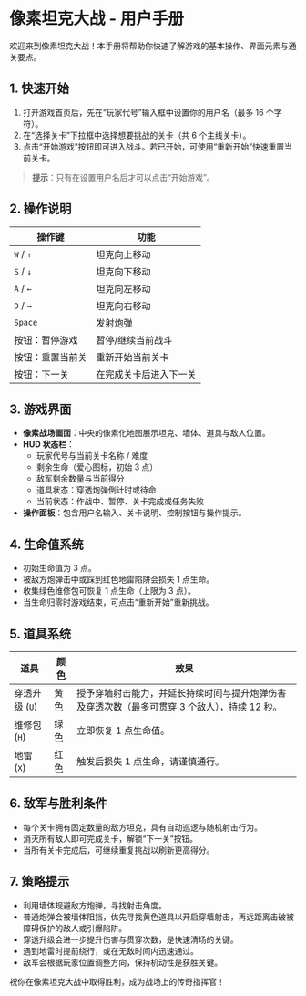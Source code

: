 # 像素坦克大战 - 用户手册

欢迎来到像素坦克大战！本手册将帮助你快速了解游戏的基本操作、界面元素与通关要点。

## 1. 快速开始
1. 打开游戏首页后，先在“玩家代号”输入框中设置你的用户名（最多 16 个字符）。
2. 在“选择关卡”下拉框中选择想要挑战的关卡（共 6 个主线关卡）。
3. 点击“开始游戏”按钮即可进入战斗。若已开始，可使用“重新开始”快速重置当前关卡。

> **提示**：只有在设置用户名后才可以点击“开始游戏”。

## 2. 操作说明
| 操作键 | 功能 |
| ------ | ---- |
| `W` / `↑` | 坦克向上移动 |
| `S` / `↓` | 坦克向下移动 |
| `A` / `←` | 坦克向左移动 |
| `D` / `→` | 坦克向右移动 |
| `Space` | 发射炮弹 |
| 按钮：暂停游戏 | 暂停/继续当前战斗 |
| 按钮：重置当前关 | 重新开始当前关卡 |
| 按钮：下一关 | 在完成关卡后进入下一关 |

## 3. 游戏界面
- **像素战场画面**：中央的像素化地图展示坦克、墙体、道具与敌人位置。
- **HUD 状态栏**：
  - 玩家代号与当前关卡名称 / 难度
  - 剩余生命（爱心图标，初始 3 点）
  - 敌军剩余数量与当前得分
  - 道具状态：穿透炮弹倒计时或待命
  - 当前状态：作战中、暂停、关卡完成或任务失败
- **操作面板**：包含用户名输入、关卡说明、控制按钮与操作提示。

## 4. 生命值系统
- 初始生命值为 3 点。
- 被敌方炮弹击中或踩到红色地雷陷阱会损失 1 点生命。
- 收集绿色维修包可恢复 1 点生命（上限为 3 点）。
- 当生命归零时游戏结束，可点击“重新开始”重新挑战。

## 5. 道具系统
| 道具 | 颜色 | 效果 |
| ---- | ---- | ---- |
| 穿透升级 (`U`) | 黄色 | 授予穿墙射击能力，并延长持续时间与提升炮弹伤害及穿透次数（最多可贯穿 3 个敌人），持续 12 秒。 |
| 维修包 (`H`) | 绿色 | 立即恢复 1 点生命值。 |
| 地雷 (`X`) | 红色 | 触发后损失 1 点生命，请谨慎通行。 |

## 6. 敌军与胜利条件
- 每个关卡拥有固定数量的敌方坦克，具有自动巡逻与随机射击行为。
- 消灭所有敌人即可完成关卡，解锁“下一关”按钮。
- 当所有关卡完成后，可继续重复挑战以刷新更高得分。

## 7. 策略提示
- 利用墙体规避敌方炮弹，寻找射击角度。
- 普通炮弹会被墙体阻挡，优先寻找黄色道具以开启穿墙射击，再远距离击破被障碍保护的敌人或引爆陷阱。
- 穿透升级会进一步提升伤害与贯穿次数，是快速清场的关键。
- 遇到地雷时提前绕行，或在无敌时间内迅速通过。
- 敌军会根据玩家位置调整方向，保持机动性是获胜关键。

祝你在像素坦克大战中取得胜利，成为战场上的传奇指挥官！
